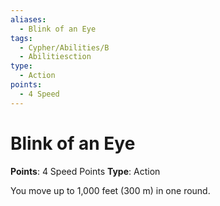 ```yaml
---
aliases:
  - Blink of an Eye
tags:
  - Cypher/Abilities/B
  - Abilitiesction
type:
  - Action
points:
  - 4 Speed
---
```


# Blink of an Eye

**Points**: 4 Speed Points
**Type**: Action

You move up to 1,000 feet (300 m) in one round.
